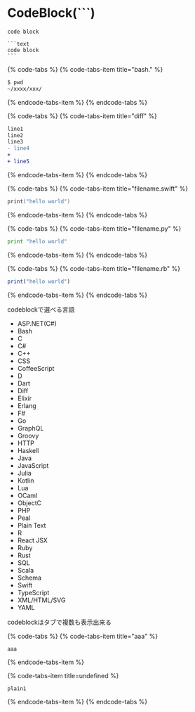 # CodeBlock\(\`\`\`\)

```text
code block
```
~~~
```text
code block
```
~~~

{% code-tabs %}
{% code-tabs-item title="bash." %}
```bash
$ pwd
~/xxxx/xxx/
```
{% endcode-tabs-item %}
{% endcode-tabs %}

{% code-tabs %}
{% code-tabs-item title="diff" %}
```diff
line1
line2
line3
- line4
+
+ line5
```
{% endcode-tabs-item %}
{% endcode-tabs %}

{% code-tabs %}
{% code-tabs-item title="filename.swift" %}
```swift
print("hello world")
```
{% endcode-tabs-item %}
{% endcode-tabs %}

{% code-tabs %}
{% code-tabs-item title="filename.py" %}
```python
print "hello world"
```
{% endcode-tabs-item %}
{% endcode-tabs %}

{% code-tabs %}
{% code-tabs-item title="filename.rb" %}
```ruby
print("hello world")
```
{% endcode-tabs-item %}
{% endcode-tabs %}

codeblockで選べる言語

* ASP.NET\(C\#\)
* Bash
* C
* C\#
* C++
* CSS
* CoffeeScript
* D
* Dart
* Diff
* Elixir
* Erlang
* F\#
* Go
* GraphQL
* Groovy
* HTTP
* Haskell
* Java
* JavaScript
* Julia
* Kotlin
* Lua
* OCaml
* ObjectC
* PHP
* Peal
* Plain Text
* R
* React JSX
* Ruby
* Rust
* SQL
* Scala
* Schema
* Swift
* TypeScript
* XML/HTML/SVG
* YAML

codeblockはタブで複数も表示出来る

{% code-tabs %}
{% code-tabs-item title="aaa" %}
```text
aaa
```
{% endcode-tabs-item %}

{% code-tabs-item title=undefined %}
```text
plain1
```
{% endcode-tabs-item %}
{% endcode-tabs %}

